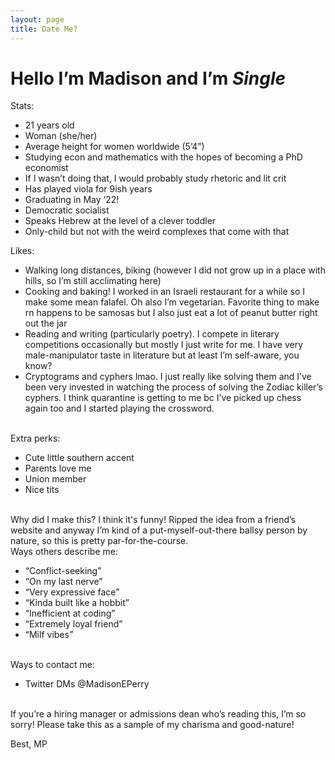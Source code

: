 ```yaml
---
layout: page
title: Date Me?
---
```


<h1>Hello I’m Madison and I’m <i>Single</i> </h1>
Stats:
<ul>
<li>21 years old</li>
<li>Woman (she/her)</li>
<li>Average height for women worldwide (5’4”)</li>
<li>Studying econ and mathematics with the hopes of becoming a PhD economist</li>
<li>If I wasn’t doing that, I would probably study rhetoric and lit crit</li>
<li>Has played viola for 9ish years</li>
<li>Graduating in May ‘22!</li>
<li>Democratic socialist</li>
<li>Speaks Hebrew at the level of a clever toddler</li>
<li>Only-child but not with the weird complexes that come with that</li>
</ul>
Likes:
<ul>
<li>Walking long distances, biking (however I did not grow up in a place with hills, so I’m still acclimating here)</li>
<li>Cooking and baking! I worked in an Israeli restaurant for a while so I make some mean falafel. Oh also I’m vegetarian. Favorite thing to make rn happens to be samosas but I also just eat a lot of peanut butter right out the jar</li>
<li>Reading and writing (particularly poetry). I compete in literary competitions occasionally but mostly I just write for me. I have very male-manipulator taste in literature but at least I’m self-aware, you know?</li>
<li>Cryptograms and cyphers lmao. I just really like solving them and I’ve been very invested in watching the process of solving the Zodiac killer’s cyphers. I think quarantine is getting to me bc I’ve picked up chess again too and I started playing the crossword.</li>
</ul>
<br>
Extra perks:
<ul>
<li>Cute little southern accent</li>
<li>Parents love me</li>
<li>Union member </li>
<li>Nice tits</li>
</ul>
<br>
Why did I make this? I think it's funny! Ripped the idea from a friend’s website and anyway I’m kind of a put-myself-out-there ballsy person by nature, so this is pretty par-for-the-course.
<br>
Ways others describe me:
<ul>
<li>“Conflict-seeking”</li>
<li>“On my last nerve”</li>
<li>“Very expressive face”</li>
<li>“Kinda built like a hobbit”</li>
<li>“Inefficient at coding”</li>
<li>“Extremely loyal friend”</li>
<li>“Milf vibes”</li>
</ul>
<br>
Ways to contact me: 
<ul>
<li>Twitter DMs @MadisonEPerry</li>
</ul>
<br>
If you’re a hiring manager or admissions dean who’s reading this, I’m so sorry! Please take this as a sample of my charisma and good-nature!

Best,
MP
